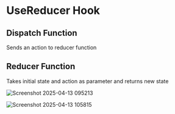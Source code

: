 # UseReducer Hook

## Dispatch Function 
Sends an action to reducer function

## Reducer Function 
Takes initial state and action as parameter and returns new state

![Screenshot 2025-04-13 095213](https://github.com/user-attachments/assets/924f320e-cb9d-4a30-b7f3-220d3d62b948)

![Screenshot 2025-04-13 105815](https://github.com/user-attachments/assets/c266627e-f423-4f31-8e17-67b5537174ee)


